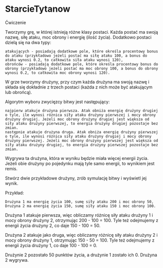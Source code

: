 # StarcieTytanow
Ćwiczenie

Tworzymy grę, w której istnieją różne klasy postaci. Każda postać ma swoją nazwę, siłę ataku, moc obrony i energię (ilość życia). Dodatkowo postaci dzielą się na dwa typy:

    atakujących - posiadają dodatkowe pole, które określa procentowy bonus do ataku (przykładowo jeżeli postać ma siłę ataku 100, a bonus do ataku wynosi 0.2, to całkowita siła ataku wynosi 120),
    obrońców - posiadają dodatkowe pole, które określa procentowy bonus do obrony (przykładowo jeżeli postać ma moc obrony 100, a bonus do obrony wynosi 0.2, to całkowita moc obrony wynosi 120).

W grze tworzymy drużyny, przy czym każda drużyna ma swoją nazwę i składa się dokładnie z trzech postaci (każda z nich może być atakującym lub obrońcą).

Algorytm wyboru zwycięzcy bitwy jest następujący:

    najpierw atakuje drużyna pierwsza. Atak obniża energię drużyny drugiej o tyle, ile wynosi różnica siły ataku drużyny pierwszej i mocy obrony drużyny drugiej. Jeżeli moc obrony drużyny drugiej jest większa od siły ataku drużyny pierwszej, to energia drużyny drugiej pozostaje bez zmian.
    następnie atakuje drużyna druga. Atak obniża energię drużyny pierwszej o tyle, ile wynosi różnica siły ataku drużyny drugiej i mocy obrony drużyny pierwszej. Jeżeli moc obrony drużyny pierwszej jest większa od siły ataku drużyny drugiej, to energia drużyny pierwszej pozostaje bez zmian.

Wygrywa ta drużyna, która w wyniku będzie miała więcej energii życia. Jeżeli obie drużyny po pojedynku mają tyle samo energii, to wynikiem jest remis.

Stwórz dwie przykładowe drużyny, zrób symulację bitwy i wyświetl jej wynik.

Przykład:

    Drużyna 1 ma energię życia 100, sumę siły ataku 200 i moc obrony 50,
    Drużyna 2 ma energię życia 150, sumę siły ataku 150 i moc obrony 100.

Drużyna 1 atakuje pierwsza, więc obliczamy różnicę siły ataku drużyny 1 i mocy obrony drużyny 2, otrzymując 200 - 100 = 100. Tyle też odejmujemy z energii życia drużyny 2, co daje 150 - 100 = 50.

Drużyna 2 atakuje jako druga, więc obliczamy różnicę siły ataku drużyny 2 i mocy obrony drużyny 1, otrzymując 150 - 50 = 100. Tyle też odejmujemy z energii życia drużyny 1, co daje 100 - 100 = 0.

Drużynie 2 pozostało 50 punktów życia, a drużynie 1 zostało ich 0. Drużyna 2 wygrywa.
